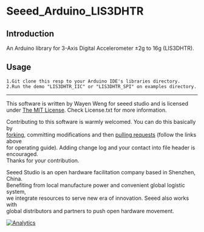 # Seeed_Arduino_LIS3DHTR
## Introduction 
An Arduino library for 3-Axis Digital Accelerometer ±2g to 16g (LIS3DHTR).
## Usage
    1.Git clone this resp to your Arduino IDE's libraries directory.
    2.Run the demo "LIS3DHTR_IIC" or "LIS3DHTR_SPI" on examples directory.

----

This software is written by Wayen Weng for seeed studio and is licensed under [The MIT License](http://opensource.org/licenses/mit-license.php). Check License.txt for more information.<br>

Contributing to this software is warmly welcomed. You can do this basically by<br>
[forking](https://help.github.com/articles/fork-a-repo), committing modifications and then [pulling requests](https://help.github.com/articles/using-pull-requests) (follow the links above<br>
for operating guide). Adding change log and your contact into file header is encouraged.<br>
Thanks for your contribution.

Seeed Studio is an open hardware facilitation company based in Shenzhen, China. <br>
Benefiting from local manufacture power and convenient global logistic system, <br>
we integrate resources to serve new era of innovation. Seeed also works with <br>
global distributors and partners to push open hardware movement.<br>


[![Analytics](https://ga-beacon.appspot.com/UA-46589105-3/grove-human-presence-sensor)](https://github.com/igrigorik/ga-beacon)

